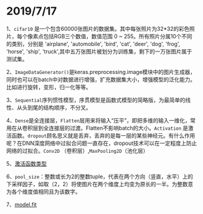 2019/7/17
=========== 
1、`cifar10` 是一个包含60000张图片的数据集。其中每张照片为32*32的彩色照片，每个像素点包括RGB三个数值，数值范围 0 ~ 255。所有照片分属10个不同的类别，分别是 'airplane', 'automobile', 'bird', 'cat', 'deer', 'dog', 'frog', 'horse', 'ship', 'truck',其中五万张图片被划分为训练集，剩下的一万张图片属于测试集。

2、`ImageDataGenerator()`是keras.preprocessing.image模块中的图片生成器，同时也可以在batch中对数据进行增强，扩充数据集大小，增强模型的泛化能力。比如进行旋转，变形，归一化等等。

3、`Sequential`序列惯性模型，序贯模型是函数式模型的简略版，为最简单的线性、从头到尾的结构顺序，不分叉。

4、`Dense`是全连接层，`Flatten`层用来将输入“压平”，即把多维的输入一维化，常用在从卷积层到全连接层的过渡。Flatten不影响batch的大小。`Activation` 是激活函数。`dropout`顾名思义就是丢弃，丢弃的是每一层的某些神经元。有什么作用呢？在DNN深度网络中过拟合问题一直存在，dropout技术可以在一定程度上防止网络的过拟合。`Conv2D` （卷积层）,`MaxPooling2D`（池化层）

5、[激活函数类型](https://blog.csdn.net/u012969412/article/details/70882296)

6、`pool_size`：整数或长为2的整数tuple，代表在两个方向（竖直，水平）上的下采样因子，如取（2，2）将使图片在两个维度上均变为原长的一半。为整数意为各个维度值相同且为该数字。

7、[model.fit](https://blog.csdn.net/a1111h/article/details/82148497)
